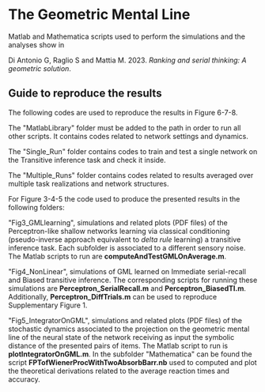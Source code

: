 # The Geometric Mental Line
Matlab and Mathematica scripts used to perform the simulations and the analyses show in 

Di Antonio G, Raglio S and Mattia M. 2023.
_Ranking and serial thinking: A geometric solution_.

## Guide to reproduce the results
The following codes are used to reproduce the results in Figure 6-7-8.

The "MatlabLibrary" folder must be added to the path in order to run all other scripts. It contains codes related to network settings and dynamics.

The "Single_Run" folder contains codes to train and test a single network on the Transitive inference task and check it inside.

The "Multiple_Runs" folder contains codes related to results averaged over multiple task realizations and network structures.

For Figure 3-4-5 the code used to produce the presented results in the following folders:

"Fig3_GMLlearning", simulations and related plots (PDF files) of the Perceptron-like shallow networks learning via classical conditioning (pseudo-inverse approach equivalent to _delta rule_ learning) a transitive inference task.
Each subfolder is associated to a different sensory noise.
The Matlab scripts to run are **computeAndTestGMLOnAverage.m**.

"Fig4_NonLinear", simulations of GML learned on Immediate serial-recall and Biased transitive inference. The corresponding scripts for running these simulations are **Perceptron_SerialRecall.m** and **Perceptron_BiasedTI.m**. 
Additionally, **Perceptron_DiffTrials.m** can be used to reproduce Supplementary Figure 1.

"Fig5_IntegratorOnGML", simulations and related plots (PDF files) of the stochastic dynamics associated to the projection on the geometric mental line of the neural state of the network receiving as input the symbolic distance of the presented pairs of items.
The Matlab script to run is **plotIntegratorOnGML.m**.
In the subfolder "Mathematica" can be found the script **FPTofWienerProcWithTwoAbsorbBarr.nb** used to computed and plot the theoretical derivations related to the average reaction times and accuracy.
